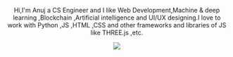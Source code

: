 <p align="center">Hi,I'm Anuj a CS Engineer and I like Web Development,Machine & deep learning ,Blockchain ,Artificial intelligence and UI/UX designing.I love to work with Python ,JS ,HTML ,CSS and other frameworks and libraries of JS like THREE.js ,etc.</p>
<p align="center">
<img src="https://github-readme-stats.vercel.app/api/top-langs/?username=AnujSonawane&theme=tokyonight">
</p>
